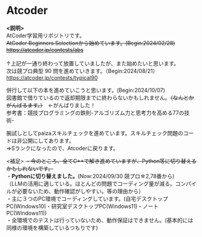 # Atcoder

**<説明>**
<br>
AtCoder学習用リポジトリです。
<br>
~~AtCoder Beginners Selectionから始めています。(Begin:2024/02/28)
<https://atcoder.jp/contests/abs>~~
<br>
<br>
↑上記が一通り終わって放置していましたが、また始めたいと思います。
<br>
次は競プロ典型 90 問を進めていきます。（Begin:2024/08/21）
<https://atcoder.jp/contests/typical90>

併行して以下の本を進めていこうと思います。(Begin:2024/10/07)<br>
図書館で借りているので返却期限までに終わらないかもしれません。~~（なんとかがんばるます。）~~　←がんばりました！<br>
参考書：競技プログラミングの鉄則-アルゴリズム力と思考力を高める77の技術-

腕試しとしてpaizaスキルチェックを進めています。スキルチェック問題のコードは非公開にしてあります。<br>
⇒Sランクになったので、Atcoderに戻ります。

<補足>
~~・今のところ、全てC++で解き進めていますが、Python等に切り替えるかもしれないです。~~
<br>
・**Pythonに切り替えました。**(Now:2024/09/30 競プロ☆2,78番から)
<br>
（LLMの活用に適している。ほとんどの問題でコーディング量が減る。コンパイルが必要ないため、動作確認がしやすい。等の理由から）
<br>
・主に３つのPC環境でコーディングしています。(自宅デスクトップPC(Windows10)・研究室デスクトップPC(Windows11)・ノートPC(Windows11))
<br>
・全環境でのテストは行っていないため、動作保証はできません。(基本的には同様の環境を構築しているつもりです)
